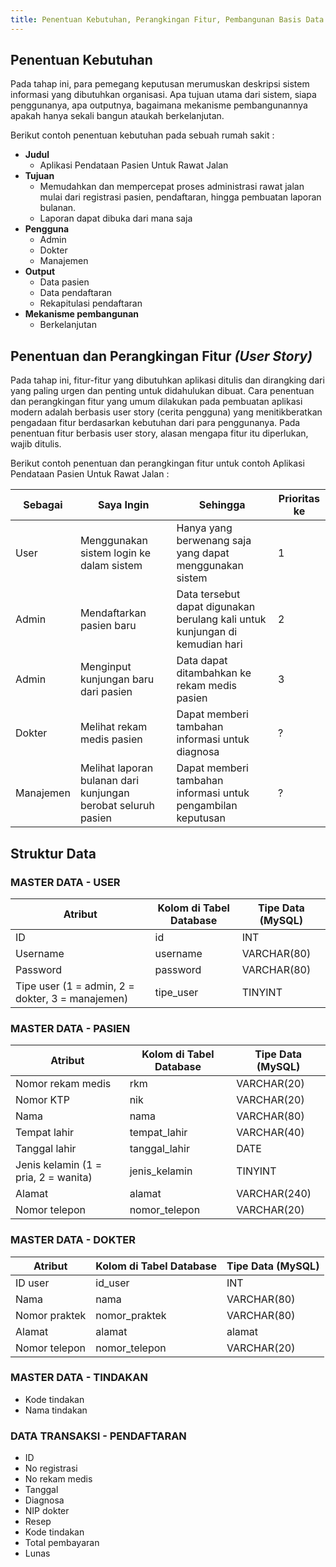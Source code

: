 ```yaml
---
title: Penentuan Kebutuhan, Perangkingan Fitur, Pembangunan Basis Data
---
```


## Penentuan Kebutuhan
Pada tahap ini, para pemegang keputusan merumuskan deskripsi sistem informasi yang dibutuhkan organisasi. Apa tujuan utama dari sistem, siapa penggunanya, apa outputnya, bagaimana mekanisme pembangunannya apakah hanya sekali bangun ataukah berkelanjutan.

Berikut contoh penentuan kebutuhan pada sebuah rumah sakit :

- **Judul**
  - Aplikasi Pendataan Pasien Untuk Rawat Jalan
- **Tujuan**
  - Memudahkan dan mempercepat proses administrasi rawat jalan mulai dari registrasi pasien, pendaftaran, hingga pembuatan laporan bulanan.
  - Laporan dapat dibuka dari mana saja
- **Pengguna**
  - Admin
  - Dokter
  - Manajemen
- **Output**
  - Data pasien
  - Data pendaftaran
  - Rekapitulasi pendaftaran
- **Mekanisme pembangunan**
  - Berkelanjutan

## Penentuan dan Perangkingan Fitur _(User Story)_
Pada tahap ini, fitur-fitur yang dibutuhkan aplikasi ditulis dan dirangking dari yang paling urgen dan penting untuk didahulukan dibuat. Cara penentuan dan perangkingan fitur yang umum dilakukan pada pembuatan aplikasi modern adalah berbasis user story (cerita pengguna) yang menitikberatkan pengadaan fitur berdasarkan kebutuhan dari para penggunanya. Pada penentuan fitur berbasis user story, alasan mengapa fitur itu diperlukan, wajib ditulis. 

Berikut contoh penentuan dan perangkingan fitur untuk contoh Aplikasi Pendataan Pasien Untuk Rawat Jalan :

| Sebagai | Saya Ingin | Sehingga | Prioritas ke |
|---|---|---|---|
| User | Menggunakan sistem login ke dalam sistem | Hanya yang berwenang saja yang dapat menggunakan sistem | 1 |
| Admin | Mendaftarkan pasien baru | Data tersebut dapat digunakan berulang kali untuk kunjungan di kemudian hari | 2 |
| Admin | Menginput kunjungan baru dari pasien | Data dapat ditambahkan ke rekam medis pasien | 3 |
| Dokter | Melihat rekam medis pasien | Dapat memberi tambahan informasi untuk diagnosa | ? |
| Manajemen | Melihat laporan bulanan dari kunjungan berobat seluruh pasien | Dapat memberi tambahan informasi untuk pengambilan keputusan | ? |

## Struktur Data

### MASTER DATA - USER

| Atribut | Kolom di Tabel Database | Tipe Data (MySQL) |
|---|---|---|
| ID | id | INT |
| Username | username | VARCHAR(80) |
| Password | password | VARCHAR(80) |
| Tipe user (1 = admin, 2 = dokter, 3 = manajemen) | tipe_user | TINYINT |

### MASTER DATA - PASIEN

| Atribut | Kolom di Tabel Database | Tipe Data (MySQL) |
|---|---|---|
| Nomor rekam medis | rkm | VARCHAR(20) |
| Nomor KTP | nik | VARCHAR(20) |
| Nama | nama | VARCHAR(80) |
| Tempat lahir | tempat_lahir | VARCHAR(40) |
| Tanggal lahir | tanggal_lahir | DATE |
| Jenis kelamin (1 = pria, 2 = wanita) | jenis_kelamin | TINYINT |
| Alamat | alamat | VARCHAR(240) |
| Nomor telepon | nomor_telepon | VARCHAR(20) |

### MASTER DATA - DOKTER

| Atribut | Kolom di Tabel Database | Tipe Data (MySQL) |
|---|---|---|
| ID user | id_user | INT |
| Nama | nama | VARCHAR(80) |
| Nomor praktek | nomor_praktek | VARCHAR(80) |
| Alamat | alamat | alamat |
| Nomor telepon | nomor_telepon | VARCHAR(20) |

### MASTER DATA - TINDAKAN
- Kode tindakan
- Nama tindakan

### DATA TRANSAKSI - PENDAFTARAN
- ID
- No registrasi
- No rekam medis
- Tanggal
- Diagnosa
- NIP dokter
- Resep
- Kode tindakan
- Total pembayaran
- Lunas
